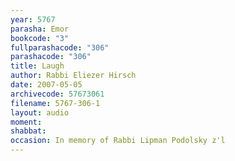 ```yaml
---
year: 5767
parasha: Emor
bookcode: "3"
fullparashacode: "306"
parashacode: "306"
title: Laugh
author: Rabbi Eliezer Hirsch
date: 2007-05-05
archivecode: 57673061
filename: 5767-306-1
layout: audio
moment: 
shabbat: 
occasion: In memory of Rabbi Lipman Podolsky z'l
---
```

